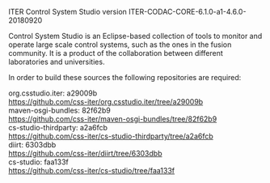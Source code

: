 ITER Control System Studio version ITER-CODAC-CORE-6.1.0-a1-4.6.0-20180920

Control System Studio is an Eclipse-based collection of tools
to monitor and operate large scale control systems, such as the
ones in the fusion community. It is a product of the collaboration
between different laboratories and universities.

In order to build these sources the following repositories are required:

org.csstudio.iter: a29009b  
<https://github.com/css-iter/org.csstudio.iter/tree/a29009b>  
maven-osgi-bundles: 82f62b9  
<https://github.com/css-iter/maven-osgi-bundles/tree/82f62b9>  
cs-studio-thirdparty: a2a6fcb  
<https://github.com/css-iter/cs-studio-thirdparty/tree/a2a6fcb>  
diirt: 6303dbb  
<https://github.com/css-iter/diirt/tree/6303dbb>  
cs-studio: faa133f  
<https://github.com/css-iter/cs-studio/tree/faa133f>  
